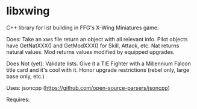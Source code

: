# libxwing
C++ library for list building in FFG's X-Wing Miniatures game.



Does:
  Take an xws file return an object with all relevant info.
  Pilot objects have GetNatXXX() and GetModXXX() for Skill, Attack, etc.
    Nat returns natural values.
    Mod returns values modified by equipped upgrades.



Does Not (yet):
  Validate lists.  Give it a TIE Fighter with a Millennium Falcon title card and it's cool with it.
  Honor upgrade restrictions (rebel only, large base only, etc.)



Uses:
  jsoncpp (https://github.com/open-source-parsers/jsoncpp)



Requires:
